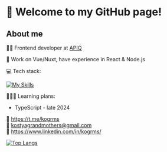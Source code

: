 # 👋 Welcome to my GitHub page!
## About me
👨‍💻 Frontend developer at [APIQ](https://apiq.live/)

🌱 Work on Vue/Nuxt, have experience in React & Node.js

💻 Tech stack:

[![My Skills](https://skillicons.dev/icons?i=vue,nuxt,react,nodejs,express,mongodb,tailwind,sass,js,html,css,webpack,git,figma)](https://skillicons.dev)

👩🏻‍🎓 Learning plans:
* TypeScript - late 2024

📱 https://t.me/kogrms  
📧 kostyagrandmothers@gmail.com  
💼 https://www.linkedin.com/in/kogrms/

[![Top Langs](https://github-readme-stats.vercel.app/api/top-langs/?username=kogrms&layout=compact&theme=vue-dark)](https://github.com/kogrms/github-readme-stats)
